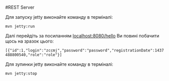 #REST Server

Для запуску jetty виконайте команду в терміналі:

`mvn jetty:run`

Далі перейдіть за посиланням
<a href="http://localhost:8080/hello">localhost:8080/hello</a>
Ви повині побачити щось на зразок цього:

`[{"id":1,"login":"zccmj","password":"password","registrationDate":1437488800540,"role":"role"}]`

Для зупинки jetty виконайте команду в терміналі:

`mvn jetty:stop`
